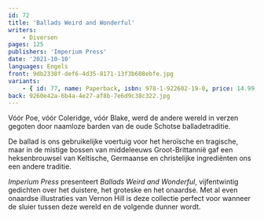 ```yaml
---
id: 72
title: 'Ballads Weird and Wonderful'
writers:
    - Diversen
pages: 125
publishers: 'Imperium Press'
date: '2021-10-10'
languages: Engels
front: 9db2338f-def6-4d35-8171-13f3b608ebfe.jpg
variants:
    - { id: 77, name: Paperback, isbn: 978-1-922602-19-0, price: 14.99, out_of_stock: 0 }
back: 9260e42a-6b4a-4e27-af8b-7e6d9c38c322.jpg
---
```


Vóór Poe, vóór Coleridge, vóór Blake, werd de andere wereld in verzen gegoten door naamloze barden van de oude Schotse balladetraditie.

De ballad is ons gebruikelijke voertuig voor het heroïsche en tragische, maar in de mistige bossen van middeleeuws Groot-Brittannië gaf een heksenbrouwsel van Keltische, Germaanse en christelijke ingrediënten ons een andere traditie.

*Imperium Press* presenteert *Ballads Weird and Wonderful*, vijfentwintig gedichten over het duistere, het groteske en het onaardse. Met al even onaardse illustraties van Vernon Hill is deze collectie perfect voor wanneer de sluier tussen deze wereld en de volgende dunner wordt.
